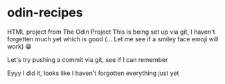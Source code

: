 # odin-recipes

HTML project from The Odin Project
This is being set up via git, I haven't forgetten much yet which is good (... Let me see if a smiley face emoji will work) 😁

Let's try pushing a commit via git, see if I can remember

Eyyy I did it, looks like I haven't forgotten everything just yet
